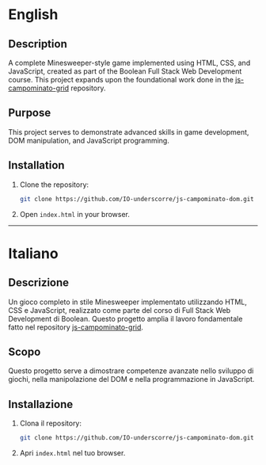 # English

## Description
A complete Minesweeper-style game implemented using HTML, CSS, and JavaScript, created as part of the Boolean Full Stack Web Development course. This project expands upon the foundational work done in the [js-campominato-grid](https://github.com/IO-underscorre/js-campominato-grid) repository.

## Purpose
This project serves to demonstrate advanced skills in game development, DOM manipulation, and JavaScript programming.

## Installation
1. Clone the repository:
   ```bash
   git clone https://github.com/IO-underscorre/js-campominato-dom.git
   ```
2. Open `index.html` in your browser.

---

# Italiano

## Descrizione
Un gioco completo in stile Minesweeper implementato utilizzando HTML, CSS e JavaScript, realizzato come parte del corso di Full Stack Web Development di Boolean. Questo progetto amplia il lavoro fondamentale fatto nel repository [js-campominato-grid](https://github.com/IO-underscorre/js-campominato-grid).

## Scopo
Questo progetto serve a dimostrare competenze avanzate nello sviluppo di giochi, nella manipolazione del DOM e nella programmazione in JavaScript.

## Installazione
1. Clona il repository:
   ```bash
   git clone https://github.com/IO-underscorre/js-campominato-dom.git
   ```
2. Apri `index.html` nel tuo browser.

